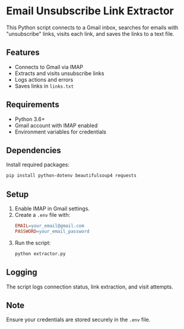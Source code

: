 # Email Unsubscribe Link Extractor

This Python script connects to a Gmail inbox, searches for emails with "unsubscribe" links, visits each link, and saves the links to a text file.

## Features
- Connects to Gmail via IMAP
- Extracts and visits unsubscribe links
- Logs actions and errors
- Saves links in `links.txt`

## Requirements
- Python 3.6+
- Gmail account with IMAP enabled
- Environment variables for credentials

## Dependencies
Install required packages:
```bash
pip install python-dotenv beautifulsoup4 requests
```

## Setup
1. Enable IMAP in Gmail settings.
2. Create a `.env` file with:
   ```makefile
   EMAIL=your_email@gmail.com
   PASSWORD=your_email_password
   ```
3. Run the script:
   ```bash
   python extractor.py
   ```

## Logging
The script logs connection status, link extraction, and visit attempts.

## Note
Ensure your credentials are stored securely in the `.env` file.
